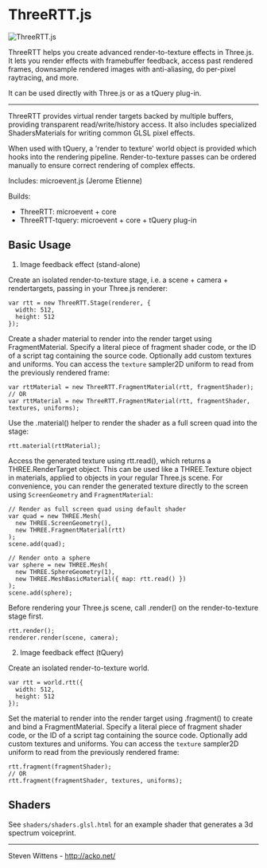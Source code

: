 ThreeRTT.js
==========

![ThreeRTT.js](https://raw.github.com/unconed/ThreeAudio.js/master/misc/ThreeRTT.png)

ThreeRTT helps you create advanced render-to-texture effects in Three.js. It lets you render effects with framebuffer feedback, access past rendered frames, downsample rendered images with anti-aliasing, do per-pixel raytracing, and more.

It can be used directly with Three.js or as a tQuery plug-in.

* * *

ThreeRTT provides virtual render targets backed by multiple buffers, providing transparent read/write/history access. It also includes specialized ShadersMaterials for writing common GLSL pixel effects.

When used with tQuery, a 'render to texture' world object is provided which hooks into the rendering pipeline. Render-to-texture passes can be ordered manually to ensure correct rendering of complex effects.

Includes: microevent.js (Jerome Etienne)

Builds:

 * ThreeRTT: microevent + core
 * ThreeRTT-tquery: microevent + core + tQuery plug-in

Basic Usage
-----

1) Image feedback effect (stand-alone)

Create an isolated render-to-texture stage, i.e. a scene + camera + rendertargets, passing in your Three.js renderer:

```
var rtt = new ThreeRTT.Stage(renderer, {
  width: 512,
  height: 512
});
```

Create a shader material to render into the render target using FragmentMaterial. Specify a literal piece of fragment shader code, or the ID of a script tag containing the source code. Optionally add custom textures and uniforms. You can access the `texture` sampler2D uniform to read from the previously rendered frame:

```
var rttMaterial = new ThreeRTT.FragmentMaterial(rtt, fragmentShader);
// OR
var rttMaterial = new ThreeRTT.FragmentMaterial(rtt, fragmentShader, textures, uniforms);
```

Use the .material() helper to render the shader as a full screen quad into the stage:

```
rtt.material(rttMaterial);
```

Access the generated texture using rtt.read(), which returns a THREE.RenderTarget object. This can be used like a THREE.Texture object in materials, applied to objects in your regular Three.js scene. For convenience, you can render the generated texture directly to the screen using `ScreenGeometry` and `FragmentMaterial`:

```
// Render as full screen quad using default shader
var quad = new THREE.Mesh(
  new THREE.ScreenGeometry(),
  new THREE.FragmentMaterial(rtt)
);
scene.add(quad);

// Render onto a sphere
var sphere = new THREE.Mesh(
  new THREE.SphereGeometry(1),
  new THREE.MeshBasicMaterial({ map: rtt.read() })
);
scene.add(sphere);
```

Before rendering your Three.js scene, call .render() on the render-to-texture stage first.
```
rtt.render();
renderer.render(scene, camera);
```

2) Image feedback effect (tQuery)

Create an isolated render-to-texture world.

```
var rtt = world.rtt({
  width: 512,
  height: 512
});
```

Set the material to render into the render target using .fragment() to create and bind a FragmentMaterial. Specify a literal piece of fragment shader code, or the ID of a script tag containing the source code. Optionally add custom textures and uniforms. You can access the `texture` sampler2D uniform to read from the previously rendered frame:

```
rtt.fragment(fragmentShader);
// OR
rtt.fragment(fragmentShader, textures, uniforms);
```


Shaders
-------

See `shaders/shaders.glsl.html` for an example shader that generates a 3d spectrum voiceprint.

* * *

Steven Wittens - http://acko.net/
